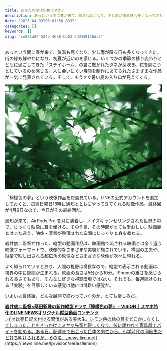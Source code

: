 ```yaml
---
title: あなたの夢は何色ですか?
description: あっという間に春が来て、気温も高くなり、少し雨が降る日も多くなってきた。街の緑も鮮やかになり、初夏が近いのを感じる。いくつかの季節の移り変わりとともに過ごしてきた「ステイホーム」の間に撒かれたタネが芽吹き、花を開こうとしているのを感じる。人に会いにくい時間を制作にあてられたさまざ
date: '2023-04-09T03:01:50.833Z'
categories: []
keywords: []
slug: "ce821a84-524b-4658-bd03-3d3108126dc5"
---
```

あっという間に春が来て、気温も高くなり、少し雨が降る日も多くなってきた。街の緑も鮮やかになり、初夏が近いのを感じる。いくつかの季節の移り変わりとともに過ごしてきた「ステイホーム」の間に撒かれたタネが芽吹き、花を開こうとしているのを感じる。人に会いにくい時間を制作にあてられたさまざまな作品が一気に発表されている。そして、もうすぐ暑い夏の入り口が見えてくる。

![](1__H__6z38AubHpgkPJEs62Nkw.jpeg)

「檸檬色の夢」という映像作品を毎週見ている。LINEの公式アカウントを追加しておくと、毎週日曜日18時に通知とともにやってきてくれる映像作品。最終回が4月9日なので、今日がその最終回だ。

通知が来て、AirPods Pro を耳に装着し、ノイズキャンセリングされた世界の中で、じっくり映像に耳を傾ける。その作業、その時間がとても愛おしい。映画館とはまた違う、映像・音響が整理された空間にじっくりと身を委ねる。

岩井俊二監督が作った、縦型の動画作品は、映画館で流される映画とは全く違う映像フォーマットで、映像的なさまざまな実験が施されている。構図の工夫や、縦型で映し出される超広角の映像などさまざまな映像が次々に現れる。

よく知られているとおり、人間の視野は横長なので、縦型で表示される動画は、視界の中に隙間が生まれる。映画の長さは5分から10分。iPhoneの重さを感じられる長さでもあり、そんなに好きな視聴環境ではない。それでも、毎週続けられる「実験」を目撃している感覚は他には得難い感覚だ。

いよいよ最終話、どんな展開で終わっていくのか、とても楽しみだ。

[**岩井俊二監督×蒔田彩珠の新作縦型ドラマ『檸檬色の夢』 - VISION｜スマホ特化のLINE NEWSオリジナル縦型動画コンテンツ**  
_イオは夢日記を付ける習慣がある美大生。レモン色の絵の具をどこかになくしてしまったことをきっかけにミヤマ先輩と親しくなり、彼に誘われて家具屋でバイトを始める。ある日、配達先で出会った巨体の男性から、小学時代の同級生だと打ち明けられるが、その名…_news.line.me](https://news.line.me/lp/vision/series/lemon "https://news.line.me/lp/vision/series/lemon")[](https://news.line.me/lp/vision/series/lemon)